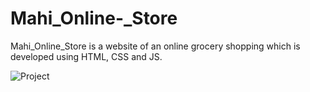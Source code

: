 # Mahi_Online-_Store
Mahi_Online_Store is a website of an online grocery shopping which is developed using HTML, CSS and JS.

![Project](https://user-images.githubusercontent.com/118465465/222220133-50ec65f3-06d1-4d2c-90b0-0423ff1a6f13.jpg)
